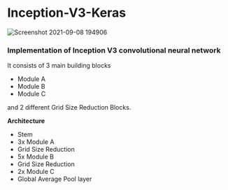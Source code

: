 # Inception-V3-Keras

![Screenshot 2021-09-08 194906](https://user-images.githubusercontent.com/62859032/132559230-c0950d92-1bcd-4012-97bf-f9c0782758d3.png)


### Implementation of Inception V3 convolutional neural network

It consists of 3 main building blocks
  - Module A
  - Module B 
  - Module C
  
 and 2 different Grid Size Reduction Blocks.
 
 **Architecture**
  - Stem
  - 3x Module A
  - Grid Size Reduction
  - 5x Module B
  - Grid Size Reduction
  - 2x Module C
  - Global Average Pool layer
